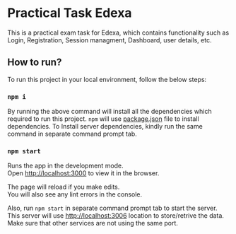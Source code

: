 # Practical Task Edexa

This is a practical exam task for Edexa, which contains functionality such as Login, Registration, Session managment, Dashboard, user details, etc.

## How to run?

To run this project in your local environment, follow the below steps:

### `npm i`

By running the above command will install all the dependencies which required to run this project. `npm` will use [package.json](https://github.com/ArjunKhunti/practical_task_edexa/blob/ARJUNKHUNTI_edexa/package.json) file to install dependencies. To Install server dependencies, kindly run the same command in separate command prompt tab.

### `npm start`

Runs the app in the development mode.\
Open [http://localhost:3000](http://localhost:3000) to view it in the browser.

The page will reload if you make edits.\
You will also see any lint errors in the console.

Also, run `npm start` in separate command prompt tab to start the server. This server will use [http://localhost:3006](http://localhost:3006) location to store/retrive the data. Make sure that other services are not using the same port.
